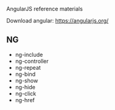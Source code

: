 AngularJS reference materials

Download angular: https://angularjs.org/


## NG
 * ng-include
 * ng-controller
 * ng-repeat
 * ng-bind
 * ng-show
 * ng-hide
 * ng-click
 * ng-href